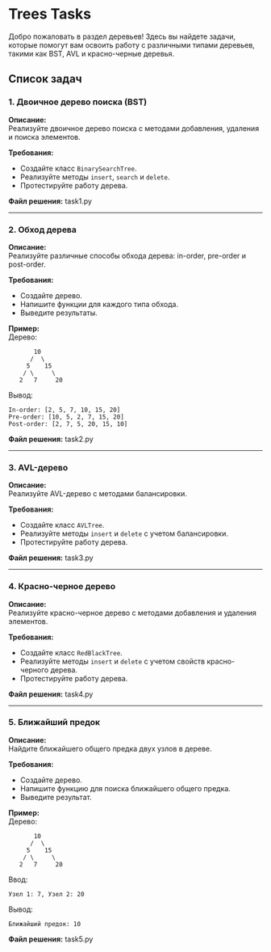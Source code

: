 # Trees Tasks

Добро пожаловать в раздел деревьев! Здесь вы найдете задачи, которые помогут вам освоить работу с различными типами деревьев, такими как BST, AVL и красно-черные деревья.

## Список задач

### 1. Двоичное дерево поиска (BST)
**Описание:**  
Реализуйте двоичное дерево поиска с методами добавления, удаления и поиска элементов.  

**Требования:**  
- Создайте класс `BinarySearchTree`.
- Реализуйте методы `insert`, `search` и `delete`.
- Протестируйте работу дерева.

**Файл решения:** task1.py

---

### 2. Обход дерева
**Описание:**  
Реализуйте различные способы обхода дерева: in-order, pre-order и post-order.  

**Требования:**  
- Создайте дерево.
- Напишите функции для каждого типа обхода.
- Выведите результаты.

**Пример:**  
Дерево:  
~~~
       10
      /  \
     5    15
    / \     \
   2   7     20
~~~
Вывод:  
~~~
In-order: [2, 5, 7, 10, 15, 20]
Pre-order: [10, 5, 2, 7, 15, 20]
Post-order: [2, 7, 5, 20, 15, 10]
~~~

**Файл решения:** task2.py

---

### 3. AVL-дерево
**Описание:**  
Реализуйте AVL-дерево с методами балансировки.  

**Требования:**  
- Создайте класс `AVLTree`.
- Реализуйте методы `insert` и `delete` с учетом балансировки.
- Протестируйте работу дерева.

**Файл решения:** task3.py

---

### 4. Красно-черное дерево
**Описание:**  
Реализуйте красно-черное дерево с методами добавления и удаления элементов.  

**Требования:**  
- Создайте класс `RedBlackTree`.
- Реализуйте методы `insert` и `delete` с учетом свойств красно-черного дерева.
- Протестируйте работу дерева.

**Файл решения:** task4.py

---

### 5. Ближайший предок
**Описание:**  
Найдите ближайшего общего предка двух узлов в дереве.  

**Требования:**  
- Создайте дерево.
- Напишите функцию для поиска ближайшего общего предка.
- Выведите результат.

**Пример:**  
Дерево:  
~~~
       10
      /  \
     5    15
    / \     \
   2   7     20
~~~
Ввод:  
~~~
Узел 1: 7, Узел 2: 20
~~~
Вывод:  
~~~
Ближайший предок: 10
~~~

**Файл решения:** task5.py